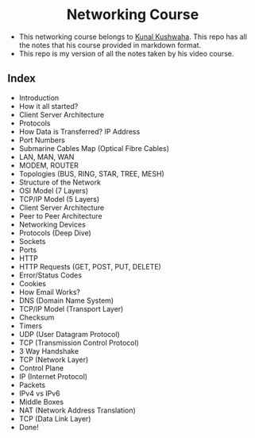 <div align=center>
  <h1>Networking Course</h1>
</div>

- This networking course belongs to [Kunal Kushwaha](https://github.com/kunal-kushwaha). This repo has all the notes that his course provided in markdown format.
- This repo is my version of all the notes taken by his video course.


## Index

- Introduction
- How it all started?
- Client Server Architecture
- Protocols
- How Data is Transferred? IP Address
- Port Numbers
- Submarine Cables Map (Optical Fibre Cables)
- LAN, MAN, WAN
- MODEM, ROUTER
- Topologies (BUS, RING, STAR, TREE, MESH)
- Structure of the Network
- OSI Model (7 Layers)
- TCP/IP Model (5 Layers)
- Client Server Architecture
- Peer to Peer Architecture
- Networking Devices
- Protocols (Deep Dive)
- Sockets
- Ports
- HTTP
- HTTP Requests (GET, POST, PUT, DELETE)
- Error/Status Codes
- Cookies
- How Email Works?
- DNS (Domain Name System)
- TCP/IP Model (Transport Layer)
- Checksum
- Timers
- UDP (User Datagram Protocol)
- TCP (Transmission Control Protocol)
- 3 Way Handshake
- TCP (Network Layer)
- Control Plane
- IP (Internet Protocol)
- Packets
- IPv4 vs IPv6
- Middle Boxes
- NAT (Network Address Translation)
- TCP (Data Link Layer)
- Done!
